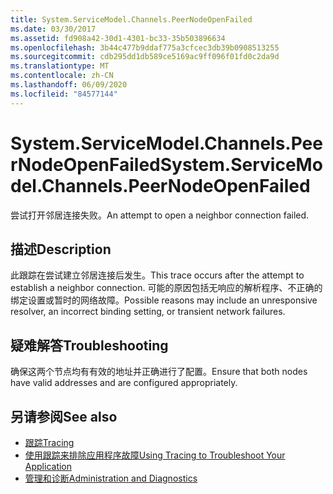 ```yaml
---
title: System.ServiceModel.Channels.PeerNodeOpenFailed
ms.date: 03/30/2017
ms.assetid: fd908a42-30d1-4301-bc33-35b503896634
ms.openlocfilehash: 3b44c477b9ddaf775a3cfcec3db39b0908513255
ms.sourcegitcommit: cdb295dd1db589ce5169ac9ff096f01fd0c2da9d
ms.translationtype: MT
ms.contentlocale: zh-CN
ms.lasthandoff: 06/09/2020
ms.locfileid: "84577144"
---
```

# <a name="systemservicemodelchannelspeernodeopenfailed"></a><span data-ttu-id="3c137-102">System.ServiceModel.Channels.PeerNodeOpenFailed</span><span class="sxs-lookup"><span data-stu-id="3c137-102">System.ServiceModel.Channels.PeerNodeOpenFailed</span></span>
<span data-ttu-id="3c137-103">尝试打开邻居连接失败。</span><span class="sxs-lookup"><span data-stu-id="3c137-103">An attempt to open a neighbor connection failed.</span></span>  
  
## <a name="description"></a><span data-ttu-id="3c137-104">描述</span><span class="sxs-lookup"><span data-stu-id="3c137-104">Description</span></span>  
 <span data-ttu-id="3c137-105">此跟踪在尝试建立邻居连接后发生。</span><span class="sxs-lookup"><span data-stu-id="3c137-105">This trace occurs after the attempt to establish a neighbor connection.</span></span> <span data-ttu-id="3c137-106">可能的原因包括无响应的解析程序、不正确的绑定设置或暂时的网络故障。</span><span class="sxs-lookup"><span data-stu-id="3c137-106">Possible reasons may include an unresponsive resolver, an incorrect binding setting, or transient network failures.</span></span>  
  
## <a name="troubleshooting"></a><span data-ttu-id="3c137-107">疑难解答</span><span class="sxs-lookup"><span data-stu-id="3c137-107">Troubleshooting</span></span>  
 <span data-ttu-id="3c137-108">确保这两个节点均有有效的地址并正确进行了配置。</span><span class="sxs-lookup"><span data-stu-id="3c137-108">Ensure that both nodes have valid addresses and are configured appropriately.</span></span>  
  
## <a name="see-also"></a><span data-ttu-id="3c137-109">另请参阅</span><span class="sxs-lookup"><span data-stu-id="3c137-109">See also</span></span>

- [<span data-ttu-id="3c137-110">跟踪</span><span class="sxs-lookup"><span data-stu-id="3c137-110">Tracing</span></span>](index.md)
- [<span data-ttu-id="3c137-111">使用跟踪来排除应用程序故障</span><span class="sxs-lookup"><span data-stu-id="3c137-111">Using Tracing to Troubleshoot Your Application</span></span>](using-tracing-to-troubleshoot-your-application.md)
- [<span data-ttu-id="3c137-112">管理和诊断</span><span class="sxs-lookup"><span data-stu-id="3c137-112">Administration and Diagnostics</span></span>](../index.md)
